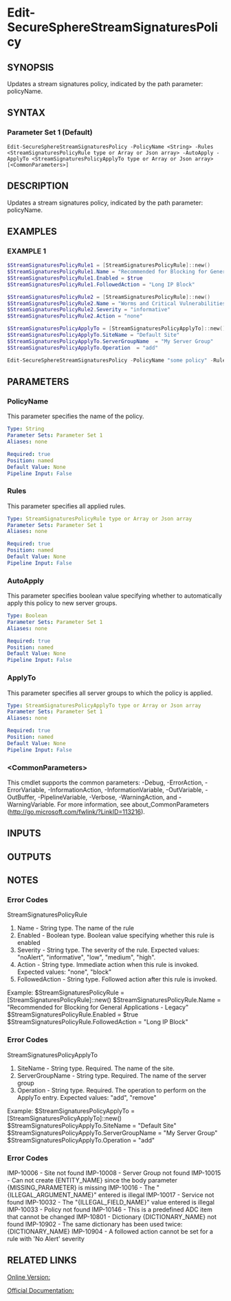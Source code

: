 ﻿# Edit-SecureSphereStreamSignaturesPolicy

## SYNOPSIS
Updates a stream signatures policy, indicated by the path parameter: policyName.

## SYNTAX

### Parameter Set 1 (Default)
```
Edit-SecureSphereStreamSignaturesPolicy -PolicyName <String> -Rules <StreamSignaturesPolicyRule type or Array or Json array> -AutoApply -ApplyTo <StreamSignaturesPolicyApplyTo type or Array or Json array> [<CommonParameters>]
```

## DESCRIPTION
Updates a stream signatures policy, indicated by the path parameter: policyName.

## EXAMPLES

### EXAMPLE 1

```powershell
$StreamSignaturesPolicyRule1 = [StreamSignaturesPolicyRule]::new()
$StreamSignaturesPolicyRule1.Name = "Recommended for Blocking for General Applications - Legacy"
$StreamSignaturesPolicyRule1.Enabled = $true
$StreamSignaturesPolicyRule1.FollowedAction = "Long IP Block"

$StreamSignaturesPolicyRule2 = [StreamSignaturesPolicyRule]::new()
$StreamSignaturesPolicyRule2.Name = "Worms and Critical Vulnerabilities for General Applications"
$StreamSignaturesPolicyRule2.Severity = "informative"
$StreamSignaturesPolicyRule2.Action = "none"

$StreamSignaturesPolicyApplyTo = [StreamSignaturesPolicyApplyTo]::new()
$StreamSignaturesPolicyApplyTo.SiteName = "Default Site"
$StreamSignaturesPolicyApplyTo.ServerGroupName  = "My Server Group"
$StreamSignaturesPolicyApplyTo.Operation  = "add"

Edit-SecureSphereStreamSignaturesPolicy -PolicyName "some policy" -Rules @($StreamSignaturesPolicyRule1, $StreamSignaturesPolicyRule2) -AutoApply $true -ApplyTo $StreamSignaturesPolicyApplyTo
```

## PARAMETERS

### PolicyName
This parameter specifies the name of the policy.

```yaml
Type: String
Parameter Sets: Parameter Set 1
Aliases: none

Required: true
Position: named
Default Value: None
Pipeline Input: False
```

### Rules
This parameter specifies all applied rules.

```yaml
Type: StreamSignaturesPolicyRule type or Array or Json array
Parameter Sets: Parameter Set 1
Aliases: none

Required: true
Position: named
Default Value: None
Pipeline Input: False
```

### AutoApply
This parameter specifies boolean value specifying whether to automatically apply this policy to new server groups.

```yaml
Type: Boolean
Parameter Sets: Parameter Set 1
Aliases: none

Required: true
Position: named
Default Value: None
Pipeline Input: False
```

### ApplyTo
This parameter specifies all server groups to which the policy is applied.

```yaml
Type: StreamSignaturesPolicyApplyTo type or Array or Json array
Parameter Sets: Parameter Set 1
Aliases: none

Required: true
Position: named
Default Value: None
Pipeline Input: False
```

### \<CommonParameters\>
This cmdlet supports the common parameters: -Debug, -ErrorAction, -ErrorVariable, -InformationAction, -InformationVariable, -OutVariable, -OutBuffer, -PipelineVariable, -Verbose, -WarningAction, and -WarningVariable. For more information, see about_CommonParameters (http://go.microsoft.com/fwlink/?LinkID=113216).

## INPUTS

## OUTPUTS

## NOTES

### Error Codes
StreamSignaturesPolicyRule
1. Name - String type. The name of the rule
2. Enabled - Boolean type. Boolean value specifying whether this rule is enabled
3. Severity - String type. The severity of the rule. Expected values: "noAlert", "informative", "low", "medium", "high".
4. Action - String type. Immediate action when this rule is invoked. Expected values: "none", "block"
5. FollowedAction - String type. Followed action after this rule is invoked.

Example:
$StreamSignaturesPolicyRule = [StreamSignaturesPolicyRule]::new()
$StreamSignaturesPolicyRule.Name = "Recommended for Blocking for General Applications - Legacy"
$StreamSignaturesPolicyRule.Enabled = $true
$StreamSignaturesPolicyRule.FollowedAction = "Long IP Block"

### Error Codes
StreamSignaturesPolicyApplyTo
1. SiteName - String type. Required. The name of the site.
2. ServerGroupName - String type. Required. The name of the server group
3. Operation - String type. Required. The operation to perform on the ApplyTo entry. Expected values: "add", "remove"

Example:
$StreamSignaturesPolicyApplyTo = [StreamSignaturesPolicyApplyTo]::new()
$StreamSignaturesPolicyApplyTo.SiteName = "Default Site"
$StreamSignaturesPolicyApplyTo.ServerGroupName  = "My Server Group"
$StreamSignaturesPolicyApplyTo.Operation  = "add"

### Error Codes
IMP-10006 - Site not found
IMP-10008 - Server Group not found
IMP-10015 - Can not create {ENTITY_NAME} since the body parameter {MISSING_PARAMETER} is missing
IMP-10016 - The "{ILLEGAL_ARGUMENT_NAME}" entered is illegal
IMP-10017 - Service not found
IMP-10032 - The "{ILLEGAL_FIELD_NAME}" value entered is illegal
IMP-10033 - Policy not found
IMP-10146 - This is a predefined ADC item that cannot be changed
IMP-10801 - Dictionary {DICTIONARY_NAME} not found
IMP-10902 - The same dictionary has been used twice: {DICTIONARY_NAME}
IMP-10904 - A followed action cannot be set for a rule with 'No Alert' severity

## RELATED LINKS

[Online Version:](https://github.com/akshinmustafayev/SecureSpherePS/tree/master/Documentation)

[Official Documentation:](https://docs.imperva.com/bundle/v13.6-api-reference-guide/page/66863.htm)



